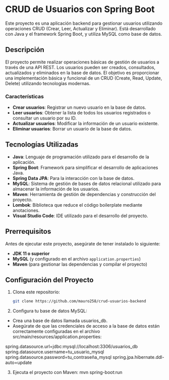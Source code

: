 # CRUD de Usuarios con Spring Boot

Este proyecto es una aplicación backend para gestionar usuarios utilizando operaciones CRUD (Crear, Leer, Actualizar y Eliminar). Está desarrollado con Java y el framework Spring Boot, y utiliza MySQL como base de datos.

## Descripción

El proyecto permite realizar operaciones básicas de gestión de usuarios a través de una API REST. Los usuarios pueden ser creados, consultados, actualizados y eliminados en la base de datos. El objetivo es proporcionar una implementación básica y funcional de un CRUD (Create, Read, Update, Delete) utilizando tecnologías modernas.

### Características

- **Crear usuarios**: Registrar un nuevo usuario en la base de datos.
- **Leer usuarios**: Obtener la lista de todos los usuarios registrados o consultar un usuario por su ID.
- **Actualizar usuarios**: Modificar la información de un usuario existente.
- **Eliminar usuarios**: Borrar un usuario de la base de datos.

## Tecnologías Utilizadas

- **Java**: Lenguaje de programación utilizado para el desarrollo de la aplicación.
- **Spring Boot**: Framework para simplificar el desarrollo de aplicaciones Java.
- **Spring Data JPA**: Para la interacción con la base de datos.
- **MySQL**: Sistema de gestión de bases de datos relacional utilizado para almacenar la información de los usuarios.
- **Maven**: Herramienta de gestión de dependencias y construcción del proyecto.
- **Lombok**: Biblioteca que reduce el código boilerplate mediante anotaciones.
- **Visual Studio Code**: IDE utilizado para el desarrollo del proyecto.
  
## Prerrequisitos

Antes de ejecutar este proyecto, asegúrate de tener instalado lo siguiente:

- **JDK 11 o superior**
- **MySQL** (y configurado en el archivo `application.properties`)
- **Maven** (para gestionar las dependencias y compilar el proyecto)

## Configuración del Proyecto

1. Clona este repositorio:
   ```bash
   git clone https://github.com/mauro258/crud-usuarios-backend

2. Configura tu base de datos MySQL:
- Crea una base de datos llamada usuarios_db.
- Asegúrate de que las credenciales de acceso a la base de datos están correctamente configuradas en el archivo src/main/resources/application.properties:

spring.datasource.url=jdbc:mysql://localhost:3306/usuarios_db
spring.datasource.username=tu_usuario_mysql
spring.datasource.password=tu_contraseña_mysql
spring.jpa.hibernate.ddl-auto=update

3. Ejecuta el proyecto con Maven:
mvn spring-boot:run
